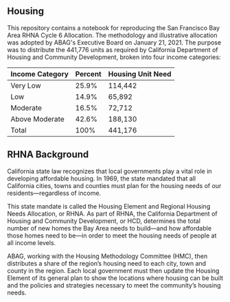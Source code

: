 ## Housing

This repository contains a notebook for reproducing the San Francisco Bay Area RHNA Cycle 6 Allocation. The methodology and illustrative allocation was adopted by ABAG's Executive Board on January 21, 2021. The purpose was to distribute the 441,776 units as required by California Department of Housing and Community Development, broken into four income categories:

| Income Category 			  	|  			 Percent 			 	|  			 Housing Unit Need 			 	|
|-------------------	|------------	|----------------------	|
|  			 Very Low 			       	|  			 25.9% 			   	|  			 114,442 			           	|
|  			 Low 			            	|  			 14.9% 			   	|  			 65,892 			            	|
|  			 Moderate 			       	|  			 16.5% 			   	|  			 72,712 			            	|
|  			 Above Moderate 			 	|  			 42.6% 			   	|  			 188,130 			           	|
|  			 Total 			          	|  			 100% 			    	|  			 441,176            	|



## RHNA Background

California state law recognizes that local governments play a vital role in developing affordable housing. In 1969, the state mandated that all California cities, towns and counties must plan for the housing needs of our residents—regardless of income.

This state mandate is called the Housing Element and Regional Housing Needs Allocation, or RHNA. As part of RHNA, the California Department of Housing and Community Development, or HCD, determines the total number of new homes the Bay Area needs to build—and how affordable those homes need to be—in order to meet the housing needs of people at all income levels.

ABAG, working with the Housing Methodology Committee (HMC), then distributes a share of the region’s housing need to each city, town and county in the region. Each local government must then update the Housing Element of its general plan to show the locations where housing can be built and the policies and strategies necessary to meet the community’s housing needs.

